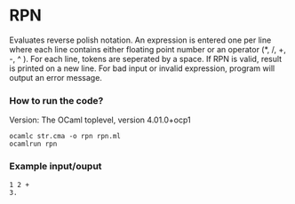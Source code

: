 # RPN

Evaluates reverse polish notation. An expression is entered one per line where each line 
contains either floating point number or an operator (*, /, +, -, ^ ).
For each line, tokens are seperated by a space. If RPN is valid, result is printed on a 
new line. For bad input or invalid expression, program
will output an error message.

### How to run the code?

Version: The OCaml toplevel, version 4.01.0+ocp1

```
ocamlc str.cma -o rpn rpn.ml 
ocamlrun rpn
```  

### Example input/ouput

```
1 2 +
3.
```